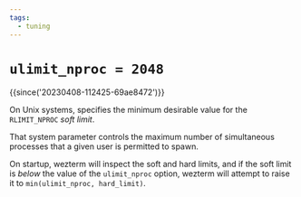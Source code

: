 ```yaml
---
tags:
  - tuning
---
```

# `ulimit_nproc = 2048`

{{since('20230408-112425-69ae8472')}}

On Unix systems, specifies the minimum desirable value for the `RLIMIT_NPROC`
*soft limit*.

That system parameter controls the maximum number of simultaneous processes
that a given user is permitted to spawn.

On startup, wezterm will inspect the soft and hard limits, and if the soft
limit is *below* the value of the `ulimit_nproc` option, wezterm will attempt to
raise it to `min(ulimit_nproc, hard_limit)`.



